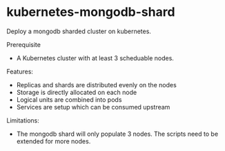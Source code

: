 # kubernetes-mongodb-shard
Deploy a mongodb sharded cluster on kubernetes. 

Prerequisite
- A Kubernetes cluster with at least 3 scheduable nodes.

Features:
- Replicas and shards are distributed evenly on the nodes
- Storage is directly allocated on each node
- Logical units are combined into pods
- Services are setup which can be consumed upstream

Limitations:
- The mongodb shard will only populate 3 nodes. The scripts need to be extended for more nodes.
